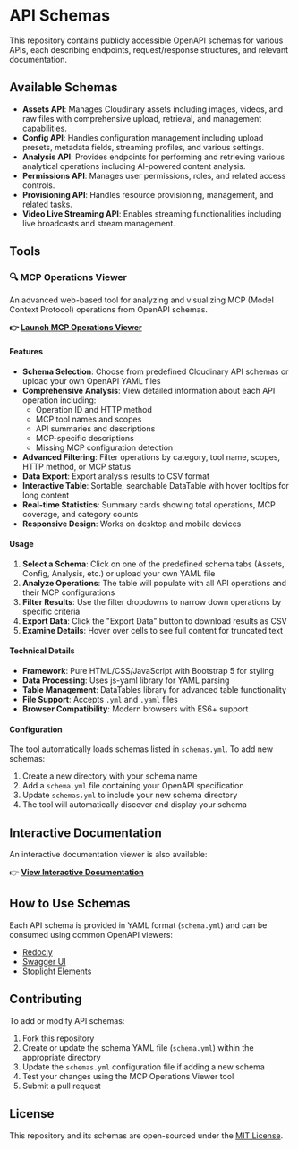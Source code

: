 # API Schemas

This repository contains publicly accessible OpenAPI schemas for various APIs, each describing endpoints, request/response structures, and relevant documentation.

## Available Schemas

- **Assets API**: Manages Cloudinary assets including images, videos, and raw files with comprehensive upload, retrieval, and management capabilities.
- **Config API**: Handles configuration management including upload presets, metadata fields, streaming profiles, and various settings.
- **Analysis API**: Provides endpoints for performing and retrieving various analytical operations including AI-powered content analysis.
- **Permissions API**: Manages user permissions, roles, and related access controls.
- **Provisioning API**: Handles resource provisioning, management, and related tasks.
- **Video Live Streaming API**: Enables streaming functionalities including live broadcasts and stream management.

## Tools

### 🔍 MCP Operations Viewer

An advanced web-based tool for analyzing and visualizing MCP (Model Context Protocol) operations from OpenAPI schemas.

**👉 [Launch MCP Operations Viewer](mcp-operations-viewer.html)**

#### Features

- **Schema Selection**: Choose from predefined Cloudinary API schemas or upload your own OpenAPI YAML files
- **Comprehensive Analysis**: View detailed information about each API operation including:
  - Operation ID and HTTP method
  - MCP tool names and scopes
  - API summaries and descriptions
  - MCP-specific descriptions
  - Missing MCP configuration detection
- **Advanced Filtering**: Filter operations by category, tool name, scopes, HTTP method, or MCP status
- **Data Export**: Export analysis results to CSV format
- **Interactive Table**: Sortable, searchable DataTable with hover tooltips for long content
- **Real-time Statistics**: Summary cards showing total operations, MCP coverage, and category counts
- **Responsive Design**: Works on desktop and mobile devices

#### Usage

1. **Select a Schema**: Click on one of the predefined schema tabs (Assets, Config, Analysis, etc.) or upload your own YAML file
2. **Analyze Operations**: The table will populate with all API operations and their MCP configurations
3. **Filter Results**: Use the filter dropdowns to narrow down operations by specific criteria
4. **Export Data**: Click the "Export Data" button to download results as CSV
5. **Examine Details**: Hover over cells to see full content for truncated text

#### Technical Details

- **Framework**: Pure HTML/CSS/JavaScript with Bootstrap 5 for styling
- **Data Processing**: Uses js-yaml library for YAML parsing
- **Table Management**: DataTables library for advanced table functionality
- **File Support**: Accepts `.yml` and `.yaml` files
- **Browser Compatibility**: Modern browsers with ES6+ support

#### Configuration

The tool automatically loads schemas listed in `schemas.yml`. To add new schemas:

1. Create a new directory with your schema name
2. Add a `schema.yml` file containing your OpenAPI specification
3. Update `schemas.yml` to include your new schema directory
4. The tool will automatically discover and display your schema

## Interactive Documentation

An interactive documentation viewer is also available:

👉 **[View Interactive Documentation](index.html)**

## How to Use Schemas

Each API schema is provided in YAML format (`schema.yml`) and can be consumed using common OpenAPI viewers:

- [Redocly](https://redocly.com/redoc/)
- [Swagger UI](https://swagger.io/tools/swagger-ui/)
- [Stoplight Elements](https://stoplight.io/open-source/elements)

## Contributing

To add or modify API schemas:

1. Fork this repository
2. Create or update the schema YAML file (`schema.yml`) within the appropriate directory
3. Update the `schemas.yml` configuration file if adding a new schema
4. Test your changes using the MCP Operations Viewer tool
5. Submit a pull request

## License

This repository and its schemas are open-sourced under the [MIT License](LICENSE).

